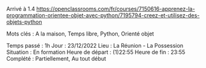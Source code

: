 Arrivé à 1.4 https://openclassrooms.com/fr/courses/7150616-apprenez-la-programmation-orientee-objet-avec-python/7195794-creez-et-utilisez-des-objets-python


Mots clés : A la maison, Temps libre, Python, Orienté objet

Temps passé : 1h
Jour : 23/12/2022
Lieu : La Réunion - La Possession
Situation : En formation
Heure de départ : (1)22:55
Heure de fin : 23:55
Complété : Partiellement, Au tout début